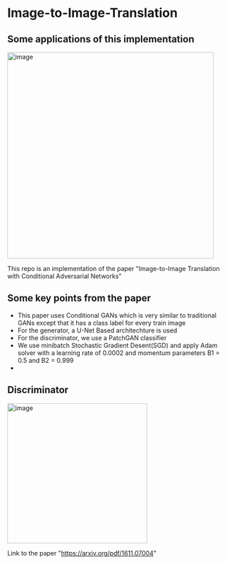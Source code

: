 # Image-to-Image-Translation

## Some applications of this implementation

<img width="468" alt="image" src="https://github.com/rraghavkaushik/Image-to-Image-Translation/assets/136466980/04726e00-ec34-4faf-ac45-6ea1a2e0b193">

This repo is an implementation of the paper "Image-to-Image Translation with Conditional Adversarial Networks" 

## Some key points from the paper 

- This paper uses Conditional GANs which is very similar to traditional GANs except that it has a class label for every train image
- For the generator, a U-Net Based architechture is used
- For the discriminator, we use a PatchGAN classifier
- We use minibatch Stochastic Gradient Desent(SGD) and apply Adam solver with a learning rate of 0.0002 and momentum parameters B1 = 0.5 and B2 = 0.999
- 


## Discriminator

<img width="317" alt="image" src="https://github.com/user-attachments/assets/bcb9fbfb-0bb4-4239-a120-a061e8e99653">



Link to the paper "https://arxiv.org/pdf/1611.07004"
